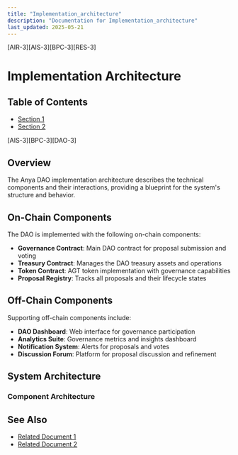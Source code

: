 ```yaml
---
title: "Implementation_architecture"
description: "Documentation for Implementation_architecture"
last_updated: 2025-05-21
---
```

[AIR-3][AIS-3][BPC-3][RES-3]


# Implementation Architecture

## Table of Contents

- [Section 1](#section-1)
- [Section 2](#section-2)


[AIS-3][BPC-3][DAO-3]

## Overview

The Anya DAO implementation architecture describes the technical components and their interactions, providing a blueprint for the system's structure and behavior.

## On-Chain Components

The DAO is implemented with the following on-chain components:

- **Governance Contract**: Main DAO contract for proposal submission and voting
- **Treasury Contract**: Manages the DAO treasury assets and operations
- **Token Contract**: AGT token implementation with governance capabilities
- **Proposal Registry**: Tracks all proposals and their lifecycle states

## Off-Chain Components

Supporting off-chain components include:

- **DAO Dashboard**: Web interface for governance participation
- **Analytics Suite**: Governance metrics and insights dashboard
- **Notification System**: Alerts for proposals and votes
- **Discussion Forum**: Platform for proposal discussion and refinement

## System Architecture

### Component Architecture 
## See Also

- [Related Document 1](./related1.md)
- [Related Document 2](./related2.md)
